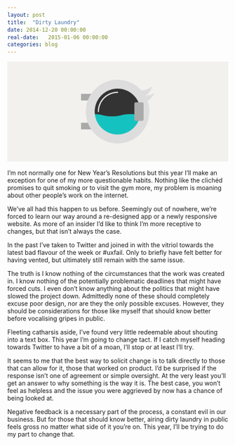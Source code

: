 ```yaml
---
layout: post
title:  "Dirty Laundry"
date: 2014-12-20 00:00:00
real-date:   2015-01-06 00:00:00
categories: blog
---
```


![Dirty Laundry Illustration](/assets/images/blog/dirty-laundry.gif)

I’m not normally one for New Year’s Resolutions but this year I’ll make an exception for one of my more questionable habits. Nothing like the clichéd promises to quit smoking or to visit the gym more, my problem is moaning about other people’s work on the internet.

We’ve all had this happen to us before. Seemingly out of nowhere, we’re forced to learn our way around a re-designed app or a newly responsive website. As more of an insider I’d like to think I’m more receptive to changes, but that isn’t always the case.

In the past I’ve taken to Twitter and joined in with the vitriol towards the latest bad flavour of the week or #uxfail. Only to briefly have felt better for having vented, but ultimately still remain with the same issue.

The truth is I know nothing of the circumstances that the work was created in. I know nothing of the potentially problematic deadlines that might have forced cuts. I even don’t know anything about the politics that might have slowed the project down. Admittedly none of these should completely excuse poor design, nor are they the only possible excuses. However, they should be considerations for those like myself that should know better before vocalising gripes in public.

Fleeting catharsis aside, I’ve found very little redeemable about shouting into a text box. This year I’m going to change tact. If I catch myself heading towards Twitter to have a bit of a moan, I’ll stop or at least I’ll try.

It seems to me that the best way to solicit change is to talk directly to those that can allow for it, those that worked on product. I’d be surprised if the response isn’t one of agreement or simple oversight. At the very least you’ll get an answer to why something is the way it is. The best case, you won’t feel as helpless and the issue you were aggrieved by now has a chance of being looked at.

Negative feedback is a necessary part of the process, a constant evil in our business. But for those that should know better, airing dirty laundry in public feels gross no matter what side of it you’re on. This year, I’ll be trying to do my part to change that.
